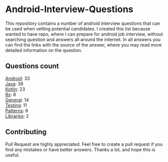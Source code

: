 # Android-Interview-Questions

This repository contains a number of android interview questions that can be used when vetting potential candidates. I created this list because wanted to have repo, where I can prepare for android job interview, without searching question and answers all around the internet. In all answers you can find the links with the source of the answer, where you may read more detailed information on the question.

## Questions count

[Android](https://github.com/Kirchhoff-/Android-Interview-Questions/tree/master/Android): 33  
[Java](https://github.com/Kirchhoff-/Android-Interview-Questions/tree/master/Java): 38  
[Kotlin](https://github.com/Kirchhoff-/Android-Interview-Questions/tree/master/Kotlin): 23  
[Rx](https://github.com/Kirchhoff-/Android-Interview-Questions/tree/master/Rx): 8  
[General](https://github.com/Kirchhoff-/Android-Interview-Questions/tree/master/General): 14  
[Testing](https://github.com/Kirchhoff-/Android-Interview-Questions/tree/master/Testing): 11  
[Patterns](https://github.com/Kirchhoff-/Android-Interview-Questions/tree/master/Patterns): 9  
[Libraries](https://github.com/Kirchhoff-/Android-Interview-Questions/tree/master/Libraries): 2


## Contributing
Pull Request are highly appreciated. Feel free to create a pull request if you find any mistakes or have better answers. Thanks a lot, and hope this is useful.

